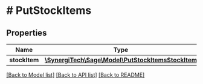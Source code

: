 # # PutStockItems

## Properties

Name | Type | Description | Notes
------------ | ------------- | ------------- | -------------
**stockItem** | [**\SynergiTech\Sage\Model\PutStockItemsStockItem**](PutStockItemsStockItem.md) |  |

[[Back to Model list]](../../README.md#models) [[Back to API list]](../../README.md#endpoints) [[Back to README]](../../README.md)

